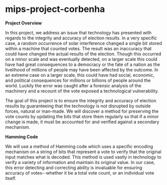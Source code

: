 # mips-project-corbenha

**Project Overview**

In this project, we address an issue that technology has presented with regards to the integrity and accuracy of election results. In a very specific case, a random occurrence of 
solar interference changed a single bit stored within a machine that counted votes. The result was an inaccuracy that could have changed the actual results of the election. Though
this occurred on a minor scale and was eventually detected, on a larger scale this could have had great consequences to a democracy or the fate of a nation as the livelihood of
millions of people may have been affected by the outcome. In an extreme case on a larger scale, this could have had social, economic, and political consequences for millions or
billions of people around the world. Luckily the error was caught after a forensic analysis of the machinery and a recount of the vote exposed a technological vulnerability.

The goal of this project is to ensure the integrity and accuracy of election results by guaranteeing that the technology is not disrupted by outside forces, natural or man-made. 
We will discover a method for preserving the vote counts by updating the bits that store them regularly so that if a minor change is made, it must be accounted for and verified 
against a secondary mechanism. 

**Hamming Code**

We will use a method of Hamming code which uses a specific encoding  mechanism on a string of bits that represent a vote to verify that the original input matches what 
is decoded. This method is used vastly in technology to verify a variety of information and maintain its original value. In our case, this error detecting and correcting ability
is invaluable for ensuring accuracy of votes--whether it be a total vote count, or an individual vote itself.

